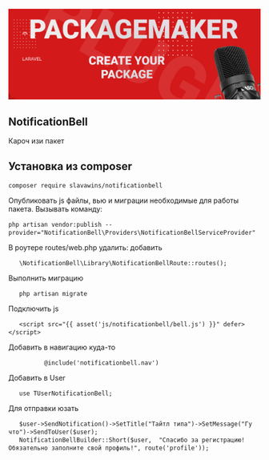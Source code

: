 <p align="center">
<img src="info/logo.jpg">
</p>

## NotificationBell

Кароч изи пакет

## Установка из composer

```  
composer require slavawins/notificationbell
```

Опубликовать js файлы, вью и миграции необходимые для работы пакета.
Вызывать команду:

```
php artisan vendor:publish --provider="NotificationBell\Providers\NotificationBellServiceProvider"
``` 

В роутере routes/web.php удалить:
добавить

 ```
    \NotificationBell\Library\NotificationBellRoute::routes();
 ```

Выполнить миграцию

 ```
    php artisan migrate 
 ``` 

Подключить js

 ``` 
    <script src="{{ asset('js/notificationbell/bell.js') }}" defer></script>

 ``` 

Добавить в навигацию куда-то

 ```
           @include('notificationbell.nav')

 ``` 

Добавить в User

 ```
    use TUserNotificationBell;

 ``` 

Для отправки юзать

 ```
    $user->SendNotification()->SetTitle("Тайтл типа")->SetMessage("Гу что")->SendToUser($user);
    NotificationBellBuilder::Short($user,  "Спасибо за регистрацию! Обязательно заполните свой профиль!", route('profile'));


 ``` 
